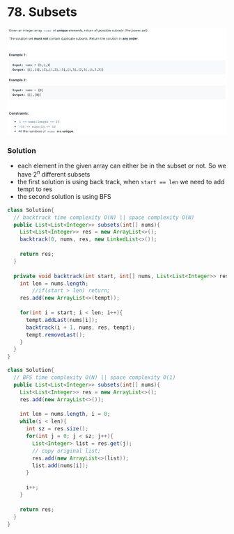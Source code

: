 # 78. Subsets

![78%20Subsets%209d9d731a491a439a937753de1746b53e/Untitled.png](78%20Subsets%209d9d731a491a439a937753de1746b53e/Untitled.png)

### Solution

- each element in the given array can either be in the subset or not. So we have $2^n$  different subsets
- the first solution is using back track,  when `start == len` we need to add tempt to res
- the second solution is using BFS

```java
class Solution{
  // backtrack time complexity O(N) || space complexity O(N)
  public List<List<Integer>> subsets(int[] nums){
    List<List<Integer>> res = new ArrayList<>();
    backtrack(0, nums, res, new LinkedList<>());

    return res;
  }

  private void backtrack(int start, int[] nums, List<List<Integer>> res, LinkedList<Integer> tempt){
    int len = nums.length;
		//if(start > len) return;
    res.add(new ArrayList<>(tempt));

    for(int i = start; i < len; i++){
      tempt.addLast(nums[i]);
      backtrack(i + 1, nums, res, tempt);
      tempt.removeLast();
    }
  }
}
```

```java
class Solution{
  // BFS time complexity O(N) || space complexity O(1)
  public List<List<Integer>> subsets(int[] nums){
    List<List<Integer>> res = new ArrayList<>();
    res.add(new ArrayList<>());

    int len = nums.length, i = 0;
    while(i < len){
      int sz = res.size();
      for(int j = 0; j < sz; j++){
        List<Integer> list = res.get(j);
        // copy original list;
        res.add(new ArrayList<>(list));
        list.add(nums[i]);
      }

      i++;
    }

    return res;
  }
}
```